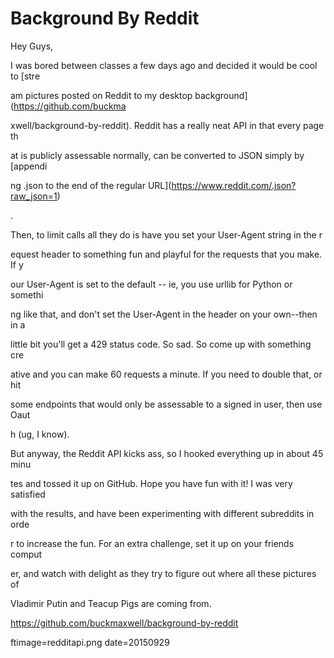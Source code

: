 
# Background By Reddit

Hey Guys,

I was bored between classes a few days ago and decided it would be cool to [stre





























am pictures posted on Reddit to my desktop background](https://github.com/buckma





























xwell/background-by-reddit).  Reddit has a really neat API in that every page th





























at is publicly assessable normally, can be converted to JSON  simply by [appendi





























ng .json to the end of the regular URL](https://www.reddit.com/.json?raw_json=1)





























.

Then, to limit calls all they do is have you set your User-Agent string in the r





























equest header to something fun and playful for the requests that you make.  If y





























our User-Agent is set to the default -- ie, you use urllib for Python or somethi





























ng like that, and don't set the User-Agent in the header on your own--then in a 





























little bit you'll get a 429 status code.  So sad.  So come up with something cre





























ative and you can make 60 requests a minute.  If you need to double that, or hit





























 some endpoints that would only be assessable to a signed in user, then use Oaut





























h (ug, I know).

But anyway, the Reddit API kicks ass, so I hooked everything up in about 45 minu





























tes and tossed it up on GitHub.  Hope you have fun with it! I was very satisfied





























 with the results, and have been experimenting with different subreddits in orde





























r to increase the fun.  For an extra challenge, set it up on your friends comput





























er, and watch with delight as they try to figure out where all these pictures of





























 Vladimir Putin and Teacup Pigs are coming from.

https://github.com/buckmaxwell/background-by-reddit

ftimage=redditapi.png
date=20150929